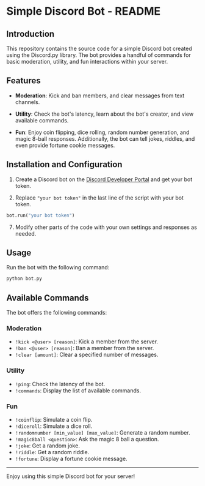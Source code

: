 # Simple Discord Bot - README

## Introduction

This repository contains the source code for a simple Discord bot created using the Discord.py library. The bot provides a handful of commands for basic moderation, utility, and fun interactions within your server.

## Features

- **Moderation**: Kick and ban members, and clear messages from text channels.

- **Utility**: Check the bot's latency, learn about the bot's creator, and view available commands.

- **Fun**: Enjoy coin flipping, dice rolling, random number generation, and magic 8-ball responses. Additionally, the bot can tell jokes, riddles, and even provide fortune cookie messages.

## Installation and Configuration


1. Create a Discord bot on the [Discord Developer Portal](https://discord.com/developers/applications) and get your bot token.

2. Replace `"your bot token"` in the last line of the script with your bot token.

```python
bot.run("your bot token")
```

7. Modify other parts of the code with your own settings and responses as needed.

## Usage

Run the bot with the following command:

```bash
python bot.py
```

## Available Commands

The bot offers the following commands:

### Moderation

- `!kick <@user> [reason]`: Kick a member from the server.
- `!ban <@user> [reason]`: Ban a member from the server.
- `!clear [amount]`: Clear a specified number of messages.

### Utility

- `!ping`: Check the latency of the bot.
- `!commands`: Display the list of available commands.

### Fun

- `!coinflip`: Simulate a coin flip.
- `!diceroll`: Simulate a dice roll.
- `!randomnumber [min_value] [max_value]`: Generate a random number.
- `!magic8ball <question>`: Ask the magic 8 ball a question.
- `!joke`: Get a random joke.
- `!riddle`: Get a random riddle.
- `!fortune`: Display a fortune cookie message.

------

Enjoy using this simple Discord bot for your server!
